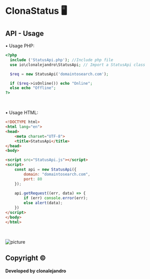# ClonaStatus 🖥️
## API - Usage

• Usage PHP: 

```php
<?php
  include ('StatusApi.php'); //Include php file
  use io\clonalejandro\StatusApi; // Import a StatusApi class

  $req = new StatusApi('domaintosearch.com');

  if ($req->isOnline()) echo "Online";
  else echo "Offline";
?>
```
<br>

• Usage HTML: 

```html
<!DOCTYPE html>
<html lang="en">
<head>
    <meta charset="UTF-8">
    <title>StatusApi</title>
</head>
<body>

<script src="StatusApi.js"></script>
<script>
    const api = new StatusApi({
        domain: "domaintosearch.com",
        port: 80
    });
    
    api.getRequest((err, data) => {
        if (err) console.error(err);
        else alert(data);
    })
</script>
</body>
</html>
```
<br>





![picture](https://i.imgur.com/1mIWzya.png)


## Copyright ©
#### Developed by clonalejandro
